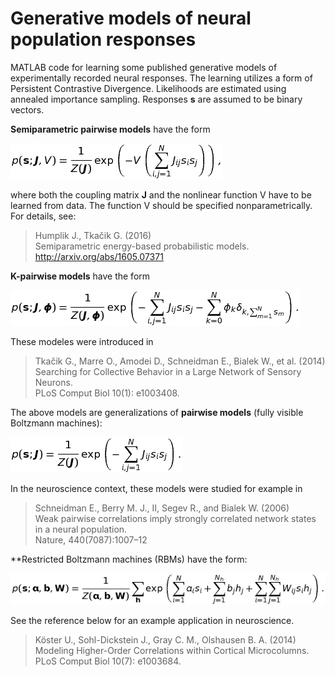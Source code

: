 # Generative models of neural population responses

MATLAB code for learning some published generative models of experimentally 
recorded neural responses. The learning utilizes a form of Persistent 
Contrastive Divergence. Likelihoods are estimated using annealed importance 
sampling. Responses **s** are assumed to be binary vectors.

**Semiparametric pairwise models** have the form

![Vpairwise](https://github.com/jhumplik/generative-neural-models/blob/master/doc/nonlinear_pairwise.png)

where both the coupling matrix **J** and the nonlinear function V have to be
learned from data. The function V should be specified nonparametrically. For 
details, see:
> Humplik J., Tkačik G. (2016)<br>
> Semiparametric energy-based probabilistic models.<br>
> http://arxiv.org/abs/1605.07371<br>

**K-pairwise models** have the form

![Kpairwise](https://github.com/jhumplik/generative-neural-models/blob/master/doc/Kpairwise.png)

These modeles were introduced in
> Tkačik G., Marre O., Amodei D., Schneidman E., Bialek W., et al. (2014)<br>
> Searching for Collective Behavior in a Large Network of Sensory Neurons.<br>
> PLoS Comput Biol 10(1): e1003408.<br>

The above models are generalizations of **pairwise models** 
(fully visible Boltzmann machines):

![pairwise](https://github.com/jhumplik/generative-neural-models/blob/master/doc/pairwise.png)

In the neuroscience context, these models were studied for example in
> Schneidman E., Berry M. J., II, Segev R., and Bialek W. (2006)<br>
> Weak pairwise correlations imply strongly correlated network states in a neural population.<br>
> Nature, 440(7087):1007–12<br>

**Restricted Boltzmann machines (RBMs) have the form:

![pairwise](https://github.com/jhumplik/generative-neural-models/blob/master/doc/rbm.png)

See the reference below for an example application in neuroscience.
> Köster U., Sohl-Dickstein J., Gray C. M., Olshausen B. A. (2014)<br>
> Modeling Higher-Order Correlations within Cortical Microcolumns.<br>
> PLoS Comput Biol 10(7): e1003684.<br>
